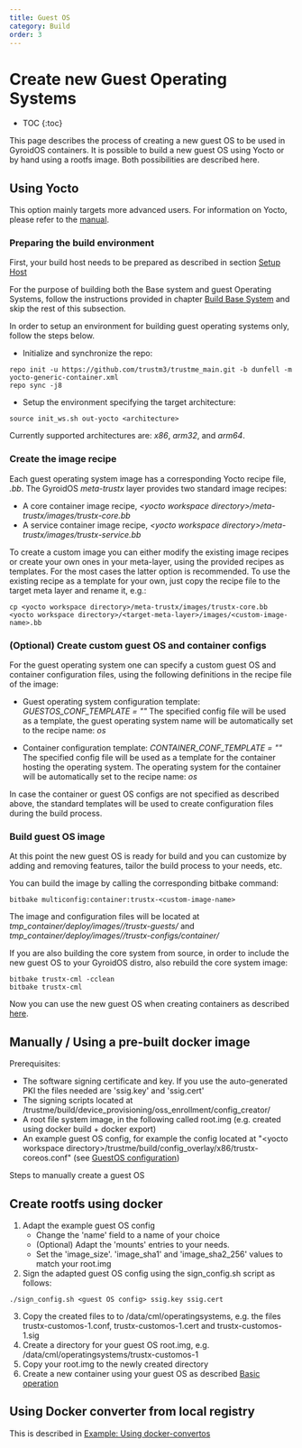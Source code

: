 ```yaml
---
title: Guest OS
category: Build
order: 3
---
```


# Create new Guest Operating Systems
- TOC
{:toc}

This page describes the process of creating a new guest OS to be used in GyroidOS containers.
It is possible to build a new guest OS using Yocto or by hand using a rootfs image. Both possibilities are described here.

## Using Yocto

This option mainly targets more advanced users. For information on Yocto, please refer to the [manual](https://www.yoctoproject.org/docs/current/mega-manual/mega-manual.html).  

### Preparing the build environment

First, your build host needs to be prepared as described in section [Setup Host](\setup_host)

For the purpose of building both the Base system and guest Operating Systems, follow the instructions provided in chapter [Build Base System](/build/build) and skip the rest of this subsection.

In order to setup an environment for building guest operating systems only, follow the steps below.

* Initialize and synchronize the repo:

```
repo init -u https://github.com/trustm3/trustme_main.git -b dunfell -m yocto-generic-container.xml
repo sync -j8
```

* Setup the environment specifying the target architecture:

```
source init_ws.sh out-yocto <architecture>
```
Currently supported architectures are: *x86*, *arm32*, and *arm64*.


### Create the image recipe

Each guest operating system image has a corresponding Yocto recipe file, *<custom-image-name>.bb*. The GyroidOS *meta-trustx* layer provides two standard image recipes:

* A core container image recipe, *\<yocto workspace directory\>/meta-trustx/images/trustx-core.bb*
* A service container image recipe, *\<yocto workspace directory\>/meta-trustx/images/trustx-service.bb*

To create a custom image you can either modify the existing image recipes or create your own ones in your meta-layer, using the provided recipes as templates. For the most cases the latter option is recommended. To use the existing recipe as a template for your own, just copy the recipe file to the target meta layer and rename it, e.g.:

```
cp <yocto workspace directory>/meta-trustx/images/trustx-core.bb <yocto workspace directory>/<target-meta-layer>/images/<custom-image-name>.bb
```

### (Optional) Create custom guest OS and container configs

For the guest operating system one can specify a custom guest OS and container configuration files, using the following definitions in the recipe file of the image:

* Guest operating system configuration template: *GUESTOS_CONF_TEMPLATE = "<path-to-config-file>"*
The specified config file will be used as a template, the guest operating system name will be automatically set to the recipe name: *<custom-image-name>os*

* Container configuration template: *CONTAINER_CONF_TEMPLATE = "<path-to-config-file>"*
The specified config file will be used as a template for the container hosting the operating system. The operating system for the container will be automatically set to the recipe name: *<custom-image-name>os*

In case the container or guest OS configs are not specified as described above, the standard templates will be used to create configuration files during the build process.

### Build guest OS image

At this point the new guest OS is ready for build and you can customize by adding and removing features, tailor the build process to your needs, etc.

You can build the image by calling the corresponding bitbake command:

```
bitbake multiconfig:container:trustx-<custom-image-name>
```

The image and configuration files will be located at *tmp_container/deploy/images/<architecture>/trustx-guests/* and *tmp_container/deploy/images/<architecture>/trustx-configs/container/*

If you are also building the core system from source, in order to include the new guest OS to your GyroidOS distro, also rebuild the core system image:
```
bitbake trustx-cml -cclean
bitbake trustx-cml
```

Now you can use the new guest OS when creating containers as described [here](/operate/control).

## Manually / Using a pre-built docker image
Prerequisites:
* The software signing certificate and key. If you use the auto-generated PKI the files needed are 'ssig.key' and 'ssig.cert'
* The signing scripts located at <yocto workspace directory>/trustme/build/device_provisioning/oss_enrollment/config_creator/
* A root file system image, in the following called root.img (e.g. created using docker build + docker export)
* An example guest OS config, for example the config located at "\<yocto workspace directory\>/trustme/build/config_overlay/x86/trustx-coreos.conf" (see [GuestOS configuration](/operate/guestos_config))


Steps to manually create a guest OS

## Create rootfs using docker
1. Adapt the example guest OS config
	* Change the 'name' field to a name of your choice
	* (Optional) Adapt the 'mounts' entries to your needs.
	* Set the 'image_size'. 'image_sha1' and 'image_sha2_256' values to match your root.img
2. Sign the adapted guest OS config using the sign_config.sh script as follows:
```
./sign_config.sh <guest OS config> ssig.key ssig.cert
```
3. Copy the created files to to /data/cml/operatingsystems, e.g. the files trustx-customos-1.conf, trustx-customos-1.cert and trustx-customos-1.sig
4. Create a directory for your guest OS root.img, e.g. /data/cml/operatingsystems/trustx-customos-1
5. Copy your root.img to the newly created directory
6. Create a new container using your guest OS as described [Basic operation](/operate/control)

## Using Docker converter from local registry
This is described in [Example: Using docker-convertos](/operate/examples#example-using-docker-convertos)
